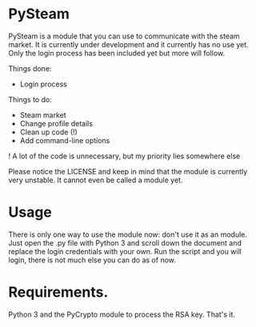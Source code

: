 # PySteam

PySteam is a module that you can use to communicate with the steam market. It is currently under development and it currently has no use yet. Only the login process has been included yet but more will follow.

Things done:
- Login process

Things to do:
- Steam market
- Change profile details
- Clean up code (!)
- Add command-line options

! A lot of the code is unnecessary, but my priority lies somewhere else

Please notice the LICENSE and keep in mind that the module is currently very unstable. It cannot even be called a module yet.

# Usage

There is only one way to use the module now: don't use it as an module. Just open the .py file with Python 3 and scroll down the document and replace the login credentials with your own. Run the script and you will login, there is not much else you can do as of now.

# Requirements.

Python 3 and the PyCrypto module to process the RSA key. That's it.
